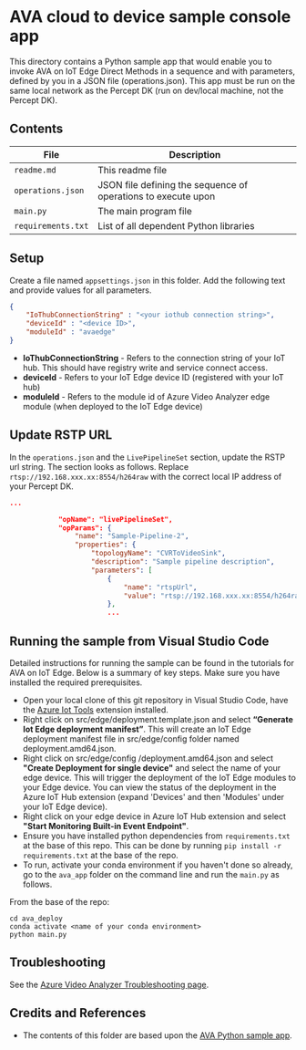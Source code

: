 # AVA cloud to device sample console app

This directory contains a Python sample app that would enable you to invoke AVA on IoT Edge Direct Methods in a sequence and with parameters, defined by you in a JSON file (operations.json).  This app must be run on the same local network as the Percept DK (run on dev/local machine, not the Percept DK).

## Contents

| File             | Description                                                   |
|-------------------------|---------------------------------------------------------------|
| `readme.md`             | This readme file                                              |
| `operations.json`       | JSON file defining the sequence of operations to execute upon |
| `main.py`               | The main program file                                         |
| `requirements.txt`      | List of all dependent Python libraries                        |


## Setup

Create a file named `appsettings.json` in this folder. Add the following text and provide values for all parameters.

```JSON
{
    "IoThubConnectionString" : "<your iothub connection string>",
    "deviceId" : "<device ID>",
    "moduleId" : "avaedge"
}
```

* **IoThubConnectionString** - Refers to the connection string of your IoT hub. This should have registry write and service connect access.
* **deviceId** - Refers to your IoT Edge device ID (registered with your IoT hub)
* **moduleId** - Refers to the module id of Azure Video Analyzer edge module (when deployed to the IoT Edge device)

## Update RSTP URL

In the `operations.json` and the `LivePipelineSet` section, update the RSTP url string.  The section looks as follows.  Replace `rtsp://192.168.xxx.xx:8554/h264raw` with the correct local IP address of your Percept DK.

```json
...

            "opName": "livePipelineSet",
            "opParams": {
                "name": "Sample-Pipeline-2",
                "properties": {
                    "topologyName": "CVRToVideoSink",
                    "description": "Sample pipeline description",
                    "parameters": [
                        {
                            "name": "rtspUrl",
                            "value": "rtsp://192.168.xxx.xx:8554/h264raw"
                        },
                        ...
```

## Running the sample from Visual Studio Code

Detailed instructions for running the sample can be found in the tutorials for AVA on IoT Edge. Below is a summary of key steps. Make sure you have installed the required prerequisites.

* Open your local clone of this git repository in Visual Studio Code, have the [Azure Iot Tools](https://marketplace.visualstudio.com/items?itemName=vsciot-vscode.azure-iot-tools) extension installed. 
* Right click on src/edge/deployment.template.json and select **“Generate Iot Edge deployment manifest”**. This will create an IoT Edge deployment manifest file in src/edge/config folder named deployment.amd64.json.
* Right click on src/edge/config /deployment.amd64.json and select **"Create Deployment for single device"** and select the name of your edge device. This will trigger the deployment of the IoT Edge modules to your Edge device. You can view the status of the deployment in the Azure IoT Hub extension (expand 'Devices' and then 'Modules' under your IoT Edge device).
* Right click on your edge device in Azure IoT Hub extension and select **"Start Monitoring Built-in Event Endpoint"**.
* Ensure you have installed python dependencies from `requirements.txt` at the base of this repo. This can be done by running `pip install -r requirements.txt` at the base of the repo.
* To run, activate your conda environment if you haven't done so already, go to the `ava_app` folder on the command line and run the `main.py` as follows.

From the base of the repo:
```
cd ava_deploy
conda activate <name of your conda environment>
python main.py
```

## Troubleshooting

See the [Azure Video Analyzer Troubleshooting page](https://docs.microsoft.com/en-us/azure/azure-video-analyzer/video-analyzer-docs/troubleshoot).

## Credits and References

- The contents of this folder are based upon the [AVA Python sample app](https://github.com/Azure-Samples/video-analyzer-iot-edge-python).